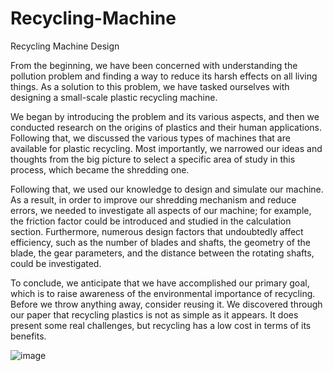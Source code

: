 # Recycling-Machine
Recycling Machine Design

From the beginning, we have been concerned with understanding the pollution problem and finding a way to reduce its harsh effects on all living things. As a solution to this problem, we have tasked ourselves with designing a small-scale plastic recycling machine.

We began by introducing the problem and its various aspects, and then we conducted research on the origins of plastics and their human applications. Following that, we discussed the various types of machines that are available for plastic recycling. Most importantly, we narrowed our ideas and thoughts from the big picture to select a specific area of study in this process, which became the shredding one.

Following that, we used our knowledge to design and simulate our machine. As a result, in order to improve our shredding mechanism and reduce errors, we needed to investigate all aspects of our machine; for example, the friction factor could be introduced and studied in the calculation section. Furthermore, numerous design factors that undoubtedly affect efficiency, such as the number of blades and shafts, the geometry of the blade, the gear parameters, and the distance between the rotating shafts, could be investigated.

To conclude, we anticipate that we have accomplished our primary goal, which is to raise awareness of the environmental importance of recycling. Before we throw anything away, consider reusing it. We discovered through our paper that recycling plastics is not as simple as it appears. It does present some real challenges, but recycling has a low cost in terms of its benefits.

![image](https://user-images.githubusercontent.com/110555868/197955417-85af862f-1e5a-4fe3-b9de-d2798f0bd928.png)
